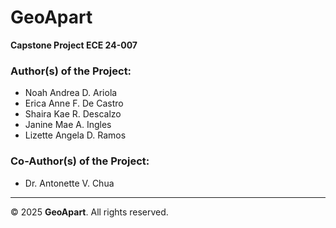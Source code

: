 # GeoApart
**Capstone Project ECE 24-007**

### Author(s) of the Project:
- Noah Andrea D. Ariola  
- Erica Anne F. De Castro  
- Shaira Kae R. Descalzo  
- Janine Mae A. Ingles  
- Lizette Angela D. Ramos

### Co-Author(s) of the Project:
- Dr. Antonette V. Chua
  
---

© 2025 **GeoApart**. All rights reserved.
